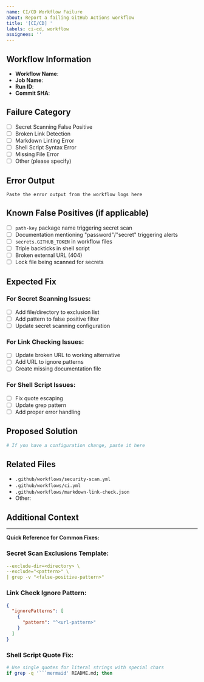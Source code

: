 ```yaml
---
name: CI/CD Workflow Failure
about: Report a failing GitHub Actions workflow
title: '[CI/CD] '
labels: ci-cd, workflow
assignees: ''
---
```


## Workflow Information

- **Workflow Name**: <!-- e.g., Continuous Integration, Security Scan -->
- **Job Name**: <!-- e.g., Lint and Validate, Security Scan -->
- **Run ID**: <!-- Link to the failed workflow run -->
- **Commit SHA**: <!-- The commit that triggered the failure -->

## Failure Category

<!-- Mark the relevant category with an "x" -->

- [ ] Secret Scanning False Positive
- [ ] Broken Link Detection
- [ ] Markdown Linting Error
- [ ] Shell Script Syntax Error
- [ ] Missing File Error
- [ ] Other (please specify)

## Error Output

```
Paste the error output from the workflow logs here
```

## Known False Positives (if applicable)

<!-- Check if this matches any known issues -->

- [ ] `path-key` package name triggering secret scan
- [ ] Documentation mentioning "password"/"secret" triggering alerts
- [ ] `secrets.GITHUB_TOKEN` in workflow files
- [ ] Triple backticks in shell script
- [ ] Broken external URL (404)
- [ ] Lock file being scanned for secrets

## Expected Fix

<!-- What needs to be done to resolve this? -->

### For Secret Scanning Issues:

- [ ] Add file/directory to exclusion list
- [ ] Add pattern to false positive filter
- [ ] Update secret scanning configuration

### For Link Checking Issues:

- [ ] Update broken URL to working alternative
- [ ] Add URL to ignore patterns
- [ ] Create missing documentation file

### For Shell Script Issues:

- [ ] Fix quote escaping
- [ ] Update grep pattern
- [ ] Add proper error handling

## Proposed Solution

<!-- Optional: Describe how you would fix this -->

```yaml
# If you have a configuration change, paste it here
```

## Related Files

<!-- List files that need to be modified -->

- `.github/workflows/security-scan.yml`
- `.github/workflows/ci.yml`
- `.github/workflows/markdown-link-check.json`
- Other: 

## Additional Context

<!-- Any other relevant information -->

---

**Quick Reference for Common Fixes:**

### Secret Scan Exclusions Template:
```yaml
--exclude-dir=<directory> \
--exclude="<pattern>" \
| grep -v "<false-positive-pattern>"
```

### Link Check Ignore Pattern:
```json
{
  "ignorePatterns": [
    {
      "pattern": "^<url-pattern>"
    }
  ]
}
```

### Shell Script Quote Fix:
```bash
# Use single quotes for literal strings with special chars
if grep -q '```mermaid' README.md; then
```
